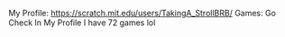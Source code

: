 My Profile:
https://scratch.mit.edu/users/TakingA_StrollBRB/
Games:
Go Check In My Profile I have 72 games lol
